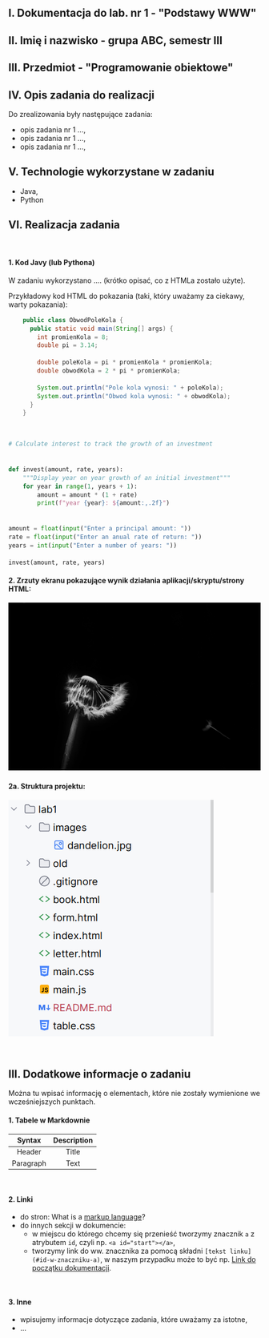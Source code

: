 ## I. Dokumentacja do lab. nr 1 - "Podstawy WWW" <a id="start"></a>
## II. Imię i nazwisko - grupa ABC, semestr III
## III. Przedmiot - "Programowanie obiektowe"

## IV. Opis zadania do realizacji
Do zrealizowania były następujące zadania:  
  - opis zadania nr 1 ...,  
  - opis zadania nr 1 ...,  
  - opis zadania nr 1 ...,  

## V. Technologie wykorzystane w zadaniu
  - Java,  
  - Python

## VI. Realizacja zadania
<br>

#### 1. Kod Javy (lub Pythona)
W zadaniu wykorzystano .... (krótko opisać, co z HTMLa zostało użyte).

Przykładowy kod HTML do pokazania (taki, który uważamy za ciekawy, warty pokazania):  

```java
    public class ObwodPoleKola {
      public static void main(String[] args) {
        int promienKola = 8;
        double pi = 3.14;
    
        double poleKola = pi * promienKola * promienKola;
        double obwodKola = 2 * pi * promienKola;
    
        System.out.println("Pole kola wynosi: " + poleKola);
        System.out.println("Obwod kola wynosi: " + obwodKola);
      }
    }
```
<br>

```python
# Calculate interest to track the growth of an investment


def invest(amount, rate, years):
    """Display year on year growth of an initial investment"""
    for year in range(1, years + 1):
        amount = amount * (1 + rate)
        print(f"year {year}: ${amount:,.2f}")


amount = float(input("Enter a principal amount: "))
rate = float(input("Enter an anual rate of return: "))
years = int(input("Enter a number of years: "))

invest(amount, rate, years)
```

#### 2. Zrzuty ekranu pokazujące wynik działania aplikacji/skryptu/strony HTML:  
![obrazek ze zrzutu ekranu](images/dandelion.jpg)

#### 2a. Struktura projektu:  
![struktura-projektu](images/struktura.png)

<br>

## III. Dodatkowe informacje o zadaniu
Można tu wpisać informację o elementach, które nie zostały wymienione we wcześniejszych punktach.  

#### 1. Tabele w Markdownie

| Syntax        | Description     |
|:-------------:|:---------------:|
|    Header     |      Title      |
|   Paragraph   |      Text       |
<br>

#### 2. Linki
  - do stron: What is a [markup language](https://www.semrush.com/blog/markup-language/)?
  - do innych sekcji w dokumencie: 
      - w miejscu do którego chcemy się przenieść tworzymy znacznik `a` z atrybutem `id`, czyli np. `<a id="start"></a>`,  
      - tworzymy link do ww. znacznika za pomocą składni `[tekst linku](#id-w-znaczniku-a)`, w naszym przypadku może to być np. [Link do początku dokumentacji](#start).  
<br>
  
#### 3. Inne
  - wpisujemy informacje dotyczące zadania, które uważamy za istotne,  
  - ...